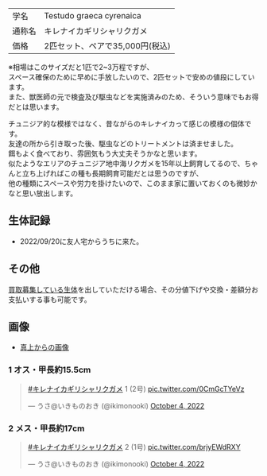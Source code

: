 |||
|:-|:-|
| 学名 | Testudo graeca cyrenaica |
| 通称名 | キレナイカギリシャリクガメ |
| 価格 | 2匹セット、ペアで35,000円(税込) |

※相場はこのサイズだと1匹で2~3万程ですが、  
 スペース確保のために早めに手放したいので、2匹セットで安めの値段にしています。  
 また、獣医師の元で検査及び駆虫などを実施済みのため、そういう意味でもお得だとは思います。  

チュニジア的な模様ではなく、昔ながらのキレナイカって感じの模様の個体です。  
友達の所から引き取った後、駆虫などのトリートメントは済ませました。  
餌もよく食べており、雰囲気もう大丈夫そうかなと思います。  
似たようなエリアのチュニジア地中海リクガメを15年以上飼育してるので、ちゃんと立ち上げればこの種も長期飼育可能だとは思うのですが、  
他の種類にスペースや労力を掛けたいので、このまま家に置いておくのも微妙かなと思い放出します。  

## 生体記録

* 2022/09/20に友人宅からうちに来た。

## その他

[買取募集している生体](/shopping/purchase-price-list)を出していただける場合、その分値下げや交換・差額分お支払いする事も可能です。

## 画像

* [真上からの画像]({{site.baseurl}}/assets/img/shopping/creatures/testudo-graeca-cyrenaica/0/overhead_12.jpeg)

### 1 オス・甲長約15.5cm

<blockquote class="twitter-tweet"><p lang="ja" dir="ltr"><a href="https://twitter.com/hashtag/%E3%82%AD%E3%83%AC%E3%83%8A%E3%82%A4%E3%82%AB%E3%82%AE%E3%83%AA%E3%82%B7%E3%83%A3%E3%83%AA%E3%82%AF%E3%82%AC%E3%83%A1?src=hash&amp;ref_src=twsrc%5Etfw">#キレナイカギリシャリクガメ</a> 1 (2号) <a href="https://t.co/0CmGcTYeVz">pic.twitter.com/0CmGcTYeVz</a></p>&mdash; うさ@いきものおき (@ikimonooki) <a href="https://twitter.com/ikimonooki/status/1577409604073697280?ref_src=twsrc%5Etfw">October 4, 2022</a></blockquote> <script async src="https://platform.twitter.com/widgets.js" charset="utf-8"></script>

### 2 メス・甲長約17cm

<blockquote class="twitter-tweet"><p lang="ja" dir="ltr"><a href="https://twitter.com/hashtag/%E3%82%AD%E3%83%AC%E3%83%8A%E3%82%A4%E3%82%AB%E3%82%AE%E3%83%AA%E3%82%B7%E3%83%A3%E3%83%AA%E3%82%AF%E3%82%AC%E3%83%A1?src=hash&amp;ref_src=twsrc%5Etfw">#キレナイカギリシャリクガメ</a> 2 (1号) <a href="https://t.co/brjyEWdRXY">pic.twitter.com/brjyEWdRXY</a></p>&mdash; うさ@いきものおき (@ikimonooki) <a href="https://twitter.com/ikimonooki/status/1577409915337207808?ref_src=twsrc%5Etfw">October 4, 2022</a></blockquote> <script async src="https://platform.twitter.com/widgets.js" charset="utf-8"></script>
